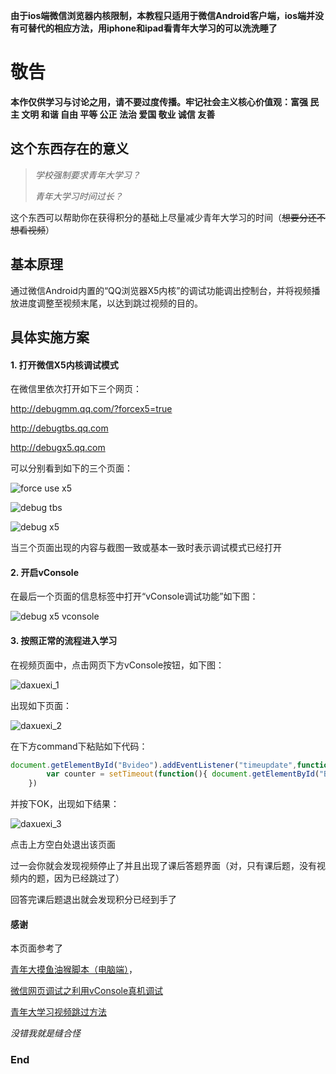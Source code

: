**由于ios端微信浏览器内核限制，本教程只适用于微信Android客户端，ios端并没有可替代的相应方法，用iphone和ipad看青年大学习的可以洗洗睡了**

# 敬告

**本作仅供学习与讨论之用，请不要过度传播。牢记社会主义核心价值观：富强 民主 文明 和谐 自由 平等 公正 法治 爱国 敬业 诚信 友善**


## 这个东西存在的意义

>*学校强制要求青年大学习？*
>
>*青年大学习时间过长？*

这个东西可以帮助你在获得积分的基础上尽量减少青年大学习的时间（~~想要分还不想看视频~~）

## 基本原理

通过微信Android内置的“QQ浏览器X5内核”的调试功能调出控制台，并将视频播放进度调整至视频末尾，以达到跳过视频的目的。

## 具体实施方案

#### 1. 打开微信X5内核调试模式

在微信里依次打开如下三个网页：

<http://debugmm.qq.com/?forcex5=true>

<http://debugtbs.qq.com>

<http://debugx5.qq.com>

可以分别看到如下的三个页面：

![force use x5](https://fangkehou-team.github.io/qingniandamoyu/images/force_use_x5.jpg "force use x5")

![debug tbs](https://fangkehou-team.github.io/qingniandamoyu/images/tbs_debug.jpg "debug tbs")

![debug x5](https://fangkehou-team.github.io/qingniandamoyu/images/x5_debug.jpg "debug x5")

当三个页面出现的内容与截图一致或基本一致时表示调试模式已经打开

#### 2. 开启vConsole

在最后一个页面的信息标签中打开“vConsole调试功能”如下图：

![debug x5 vconsole](https://fangkehou-team.github.io/qingniandamoyu/images/x5_debug_vconsole.jpg "debug x5 vconsole")

#### 3. 按照正常的流程进入学习

在视频页面中，点击网页下方vConsole按钮，如下图：

![daxuexi_1](https://fangkehou-team.github.io/qingniandamoyu/images/daxuexi_1.jpg "daxuexi_1")

出现如下页面：

![daxuexi_2](https://fangkehou-team.github.io/qingniandamoyu/images/daxuexi_2.jpg "daxuexi_2")

在下方command下粘贴如下代码：

```javascript
document.getElementById("Bvideo").addEventListener("timeupdate",function(){
        var counter = setTimeout(function(){ document.getElementById("Bvideo").currentTime=10000; clearTimeout(counter);}, 1000);
    })
```

并按下OK，出现如下结果：

![daxuexi_3](https://fangkehou-team.github.io/qingniandamoyu/images/daxuexi_3.jpg "daxuexi_3")

点击上方空白处退出该页面

过一会你就会发现视频停止了并且出现了课后答题界面（对，只有课后题，没有视频内的题，因为已经跳过了）

回答完课后题退出就会发现积分已经到手了

#### 感谢

本页面参考了

[青年大摸鱼油猴脚本（电脑端）](https://greasyfork.org/zh-CN/scripts/404861-%E9%9D%92%E5%B9%B4%E5%A4%A7%E6%91%B8%E9%B1%BC)，

[微信网页调试之利用vConsole真机调试](https://blog.csdn.net/flysnownet/article/details/93975099)

[青年大学习视频跳过方法](https://www.cnblogs.com/Mayfly-nymph/p/12613510.html)

*没错我就是缝合怪*

### End
